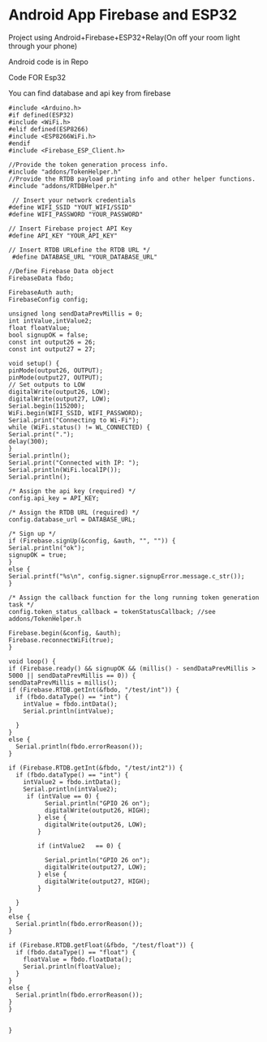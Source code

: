 # Android App Firebase and ESP32

Project using Android+Firebase+ESP32+Relay(On off your room light through your phone)

Android code is in Repo

Code FOR Esp32

You can find database and api key from firebase



















    #include <Arduino.h>
    #if defined(ESP32)
    #include <WiFi.h>
    #elif defined(ESP8266)
    #include <ESP8266WiFi.h>
    #endif
    #include <Firebase_ESP_Client.h>

    //Provide the token generation process info.
    #include "addons/TokenHelper.h"
    //Provide the RTDB payload printing info and other helper functions.
    #include "addons/RTDBHelper.h"

     // Insert your network credentials
    #define WIFI_SSID "YOUT_WIFI/SSID"
    #define WIFI_PASSWORD "YOUR_PASSWORD"

    // Insert Firebase project API Key
    #define API_KEY "YOUR_API_KEY"

    // Insert RTDB URLefine the RTDB URL */
     #define DATABASE_URL "YOUR_DATABASE_URL" 

    //Define Firebase Data object
    FirebaseData fbdo;

    FirebaseAuth auth;
    FirebaseConfig config;

    unsigned long sendDataPrevMillis = 0;
    int intValue,intValue2;
    float floatValue;
    bool signupOK = false;
    const int output26 = 26;
    const int output27 = 27;

    void setup() {
    pinMode(output26, OUTPUT);
    pinMode(output27, OUTPUT);
    // Set outputs to LOW
    digitalWrite(output26, LOW);
    digitalWrite(output27, LOW);
    Serial.begin(115200);
    WiFi.begin(WIFI_SSID, WIFI_PASSWORD);
    Serial.print("Connecting to Wi-Fi");
    while (WiFi.status() != WL_CONNECTED) {
    Serial.print(".");
    delay(300);
    }
    Serial.println();
    Serial.print("Connected with IP: ");
    Serial.println(WiFi.localIP());
    Serial.println();

    /* Assign the api key (required) */
    config.api_key = API_KEY;

    /* Assign the RTDB URL (required) */
    config.database_url = DATABASE_URL;

    /* Sign up */
    if (Firebase.signUp(&config, &auth, "", "")) {
    Serial.println("ok");
    signupOK = true;
    }
    else {
    Serial.printf("%s\n", config.signer.signupError.message.c_str());
    }

    /* Assign the callback function for the long running token generation task */
    config.token_status_callback = tokenStatusCallback; //see addons/TokenHelper.h

    Firebase.begin(&config, &auth);
    Firebase.reconnectWiFi(true);
    }

    void loop() {
    if (Firebase.ready() && signupOK && (millis() - sendDataPrevMillis > 5000 || sendDataPrevMillis == 0)) {
    sendDataPrevMillis = millis();
    if (Firebase.RTDB.getInt(&fbdo, "/test/int")) {
      if (fbdo.dataType() == "int") {
        intValue = fbdo.intData();
        Serial.println(intValue);
        
      }
    }
    else {
      Serial.println(fbdo.errorReason());
    }

    if (Firebase.RTDB.getInt(&fbdo, "/test/int2")) {
      if (fbdo.dataType() == "int") {
        intValue2 = fbdo.intData();
        Serial.println(intValue2);
         if (intValue == 0) {
              Serial.println("GPIO 26 on");
              digitalWrite(output26, HIGH);
            } else {
              digitalWrite(output26, LOW);
            }
            
            if (intValue2   == 0) {
            
              Serial.println("GPIO 26 on");
              digitalWrite(output27, LOW);
            } else {
              digitalWrite(output27, HIGH);
            }
             
      }
    }
    else {
      Serial.println(fbdo.errorReason());
    }
    
    if (Firebase.RTDB.getFloat(&fbdo, "/test/float")) {
      if (fbdo.dataType() == "float") {
        floatValue = fbdo.floatData();
        Serial.println(floatValue);
      }
    }
    else {
      Serial.println(fbdo.errorReason());
    }
    }
           
            
    }



